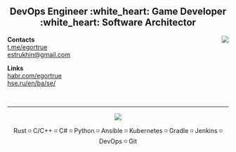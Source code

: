 
<h2 align="center">DevOps Engineer :white_heart: Game Developer :white_heart: Software Architector </h2> 

<img align="right" src="https://github-readme-stats.vercel.app/api/top-langs/?username=egortrue&langs_count=10&hide=html,css,typescript&layout=compact&hide_border=true&hide_title=true&theme=dracula" />



**Contacts** \
[t.me/egortrue](https://t.me/egortrue) \
[estrukhin@gmail.com](mailto:estrukhin@gmail.com)

**Links** \
[habr.com/egortrue](https://career.habr.com/egortrue) \
[hse.ru/en/ba/se/](https://www.hse.ru/en/ba/se/)

<br/>

---

<p align="center">
  <img src="https://skillicons.dev/icons?i=rust,c,cs,gradle,ansible,jenkins,python,git,github,bitbucket,gitlab,vim,vscode,unity,blender">
  <p align="center">Rust ◽ C/C++ ◽ C# ◽ Python ◽ Ansible ◽ Kubernetes ◽ Gradle ◽ Jenkins ◽ DevOps ◽ Git </p>

</p>






